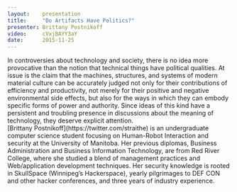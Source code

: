 ```yaml
---
layout:    presentation
title:     "Do Artifacts Have Politics?"
presenter: Brittany Postnikoff
video:     cVxjBAYY3aY
date:      2015-11-25
---
```


<div id="abstract">
In controversies about technology and society, there is no idea more provocative than the notion that technical things have political qualities. At issue is the claim that the machines, structures, and systems of modern material culture can be accurately judged not only for their contributions of efficiency and productivity, not merely for their positive and negative environmental side effects, but also for the ways in which they can embody specific forms of power and authority. Since ideas of this kind have a persistent and troubling presence in discussions about the meaning of technology, they deserve explicit attention.
</div>

<div id="bio">
[Brittany Postnikoff](https://twitter.com/straithe) is an undergraduate computer science student focusing on Human-Robot Interaction and security at the University of Manitoba. Her previous diplomas, Business Administration and Business Information Technology, are from Red River College, where she studied a blend of management practices and Web/application development techniques. Her security knowledge is rooted in SkullSpace (Winnipeg’s Hackerspace), yearly pilgrimages to DEF CON and other hacker conferences, and three years of industry experience.
</div>
